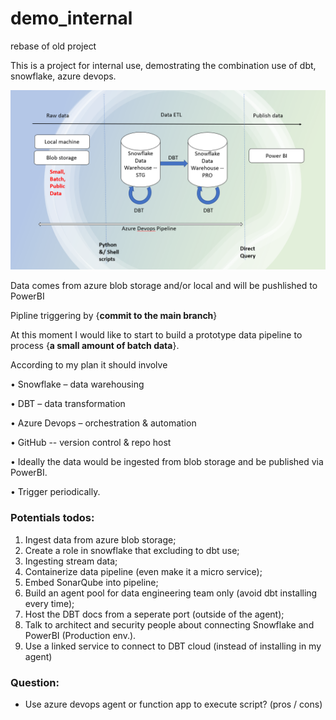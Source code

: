 # demo_internal
rebase of old project

This is a project for internal use, demostrating the combination use of dbt, snowflake, azure devops.

![ScreenShot](./Architect.PNG?raw=false "Demo Solution Architect")

Data comes from azure blob storage and/or local and will be pushlished to PowerBI

Pipline triggering by {**commit to the main branch**}

At this moment I would like to start to build a prototype data pipeline to process {**a small amount of batch data**}. 

According to my plan it should involve 

•	Snowflake – data warehousing

•	DBT – data transformation

•	Azure Devops – orchestration & automation

•	GitHub -- version control & repo host

•	Ideally the data would be ingested from blob storage and be published via PowerBI. 

•	Trigger periodically.

### Potentials todos:

1. Ingest data from azure blob storage;
1. Create a role in snowflake that excluding to dbt use;
1. Ingesting stream data;
1. Containerize data pipeline (even make it a micro service);
1. Embed SonarQube into pipeline;
1. Build an agent pool for data engineering team only (avoid dbt installing every time);
1. Host the DBT docs from a seperate port (outside of the agent);
1. Talk to architect and security people about connecting Snowflake and PowerBI (Production env.).
1. Use a linked service to connect to DBT cloud (instead of installing in my agent)

### Question:
- Use azure devops agent or function app to execute script? (pros / cons)
